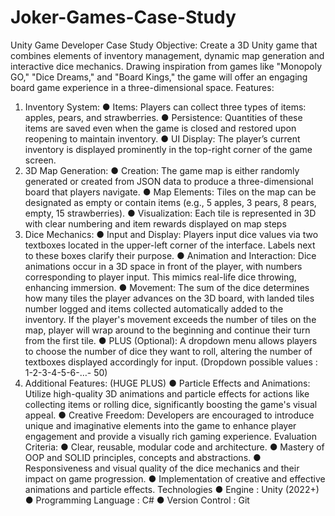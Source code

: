 # Joker-Games-Case-Study

Unity Game Developer Case Study
Objective: Create a 3D Unity game that combines elements of inventory
management, dynamic map generation and interactive dice mechanics. Drawing
inspiration from games like "Monopoly GO," "Dice Dreams," and "Board Kings," the
game will offer an engaging board game experience in a three-dimensional space.
Features:
1. Inventory System:
● Items: Players can collect three types of items: apples, pears, and
strawberries.
● Persistence: Quantities of these items are saved even when the game is
closed and restored upon reopening to maintain inventory.
● UI Display: The player’s current inventory is displayed prominently in the
top-right corner of the game screen.
2. 3D Map Generation:
● Creation: The game map is either randomly generated or created from JSON
data to produce a three-dimensional board that players navigate.
● Map Elements: Tiles on the map can be designated as empty or contain
items (e.g., 5 apples, 3 pears, 8 pears, empty, 15 strawberries).
● Visualization: Each tile is represented in 3D with clear numbering and item
rewards displayed on map steps
3. Dice Mechanics:
● Input and Display: Players input dice values via two textboxes located in the
upper-left corner of the interface. Labels next to these boxes clarify their
purpose.
● Animation and Interaction: Dice animations occur in a 3D space in front of
the player, with numbers corresponding to player input. This mimics real-life
dice throwing, enhancing immersion.
● Movement: The sum of the dice determines how many tiles the player
advances on the 3D board, with landed tiles number logged and items
collected automatically added to the inventory. If the player's movement
exceeds the number of tiles on the map, player will wrap around to the
beginning and continue their turn from the first tile.
● PLUS (Optional): A dropdown menu allows players to choose the number of
dice they want to roll, altering the number of textboxes displayed accordingly
for input. (Dropdown possible values : 1-2-3-4-5-6-…- 50)
4. Additional Features: (HUGE PLUS)
● Particle Effects and Animations: Utilize high-quality 3D animations and
particle effects for actions like collecting items or rolling dice, significantly
boosting the game's visual appeal.
● Creative Freedom: Developers are encouraged to introduce unique and
imaginative elements into the game to enhance player engagement and
provide a visually rich gaming experience.
Evaluation Criteria:
● Clear, reusable, modular code and architecture.
● Mastery of OOP and SOLID principles, concepts and abstractions.
● Responsiveness and visual quality of the dice mechanics and their impact on
game progression.
● Implementation of creative and effective animations and particle effects.
Technologies
● Engine : Unity (2022+)
● Programming Language : C#
● Version Control : Git